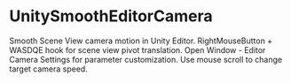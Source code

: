 # UnitySmoothEditorCamera
Smooth Scene View camera motion in Unity Editor. RightMouseButton + WASDQE hook for scene view pivot translation.
Open Window - Editor Camera Settings for parameter customization.
Use mouse scroll to change target camera speed.
